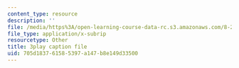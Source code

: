 ```yaml
---
content_type: resource
description: ''
file: /media/https%3A/open-learning-course-data-rc.s3.amazonaws.com/8-286-the-early-universe-fall-2013/705d183761585397a147b8e149d33500_moyD_yeviMY.vtt
file_type: application/x-subrip
resourcetype: Other
title: 3play caption file
uid: 705d1837-6158-5397-a147-b8e149d33500
---
```

